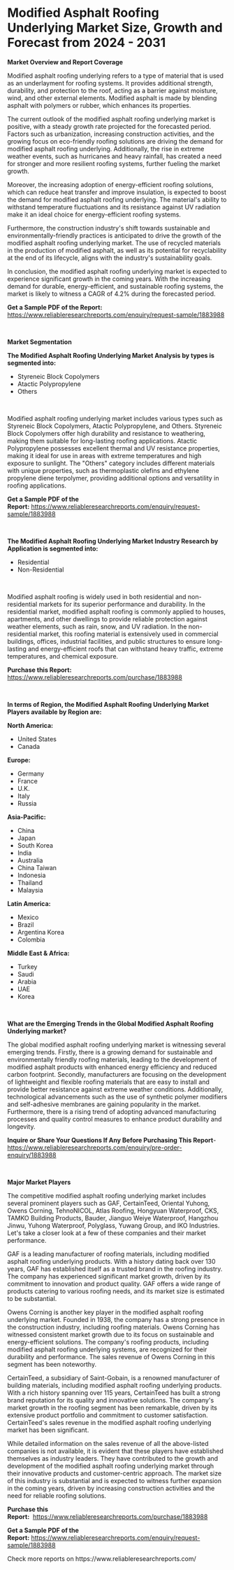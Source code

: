 <p><h1>Modified Asphalt Roofing Underlying Market Size, Growth and Forecast from 2024 - 2031</h1></p><p><strong>Market Overview and Report Coverage</strong></p>
<p><p>Modified asphalt roofing underlying refers to a type of material that is used as an underlayment for roofing systems. It provides additional strength, durability, and protection to the roof, acting as a barrier against moisture, wind, and other external elements. Modified asphalt is made by blending asphalt with polymers or rubber, which enhances its properties.</p><p>The current outlook of the modified asphalt roofing underlying market is positive, with a steady growth rate projected for the forecasted period. Factors such as urbanization, increasing construction activities, and the growing focus on eco-friendly roofing solutions are driving the demand for modified asphalt roofing underlying. Additionally, the rise in extreme weather events, such as hurricanes and heavy rainfall, has created a need for stronger and more resilient roofing systems, further fueling the market growth.</p><p>Moreover, the increasing adoption of energy-efficient roofing solutions, which can reduce heat transfer and improve insulation, is expected to boost the demand for modified asphalt roofing underlying. The material's ability to withstand temperature fluctuations and its resistance against UV radiation make it an ideal choice for energy-efficient roofing systems.</p><p>Furthermore, the construction industry's shift towards sustainable and environmentally-friendly practices is anticipated to drive the growth of the modified asphalt roofing underlying market. The use of recycled materials in the production of modified asphalt, as well as its potential for recyclability at the end of its lifecycle, aligns with the industry's sustainability goals.</p><p>In conclusion, the modified asphalt roofing underlying market is expected to experience significant growth in the coming years. With the increasing demand for durable, energy-efficient, and sustainable roofing systems, the market is likely to witness a CAGR of 4.2% during the forecasted period.</p></p>
<p><strong>Get a Sample PDF of the Report:</strong> <a href="https://www.reliableresearchreports.com/enquiry/request-sample/1883988">https://www.reliableresearchreports.com/enquiry/request-sample/1883988</a></p>
<p>&nbsp;</p>
<p><strong>Market Segmentation</strong></p>
<p><strong>The Modified Asphalt Roofing Underlying Market Analysis by types is segmented into:</strong></p>
<p><ul><li>Styreneic Block Copolymers</li><li>Atactic Polypropylene</li><li>Others</li></ul></p>
<p>&nbsp;</p>
<p><p>Modified asphalt roofing underlying market includes various types such as Styreneic Block Copolymers, Atactic Polypropylene, and Others. Styreneic Block Copolymers offer high durability and resistance to weathering, making them suitable for long-lasting roofing applications. Atactic Polypropylene possesses excellent thermal and UV resistance properties, making it ideal for use in areas with extreme temperatures and high exposure to sunlight. The "Others" category includes different materials with unique properties, such as thermoplastic olefins and ethylene propylene diene terpolymer, providing additional options and versatility in roofing applications.</p></p>
<p><strong>Get a Sample PDF of the Report:</strong>&nbsp;<a href="https://www.reliableresearchreports.com/enquiry/request-sample/1883988">https://www.reliableresearchreports.com/enquiry/request-sample/1883988</a></p>
<p>&nbsp;</p>
<p><strong>The Modified Asphalt Roofing Underlying Market Industry Research by Application is segmented into:</strong></p>
<p><ul><li>Residential</li><li>Non-Residential</li></ul></p>
<p>&nbsp;</p>
<p><p>Modified asphalt roofing is widely used in both residential and non-residential markets for its superior performance and durability. In the residential market, modified asphalt roofing is commonly applied to houses, apartments, and other dwellings to provide reliable protection against weather elements, such as rain, snow, and UV radiation. In the non-residential market, this roofing material is extensively used in commercial buildings, offices, industrial facilities, and public structures to ensure long-lasting and energy-efficient roofs that can withstand heavy traffic, extreme temperatures, and chemical exposure.</p></p>
<p><strong>Purchase this Report:</strong>&nbsp; <a href="https://www.reliableresearchreports.com/purchase/1883988">https://www.reliableresearchreports.com/purchase/1883988</a></p>
<p>&nbsp;</p>
<p><strong>In terms of Region, the Modified Asphalt Roofing Underlying Market Players available by Region are:</strong></p>
<p>
    <p> <strong> North America: </strong>
        <ul>
            <li>United States</li>
            <li>Canada</li>
        </ul>
        </p> 
    <p> <strong> Europe: </strong>
        <ul>
            <li>Germany</li>
            <li>France</li>
            <li>U.K.</li>
            <li>Italy</li>
            <li>Russia</li>
        </ul>
        </p> 
    <p> <strong> Asia-Pacific: </strong>
        <ul>
            <li>China</li>
            <li>Japan</li>
            <li>South Korea</li>
            <li>India</li>
            <li>Australia</li>
            <li>China Taiwan</li>
            <li>Indonesia</li>
            <li>Thailand</li>
            <li>Malaysia</li>
        </ul>
        </p> 
    <p> <strong> Latin America: </strong>
        <ul>
            <li>Mexico</li>
            <li>Brazil</li>
            <li>Argentina Korea</li>
            <li>Colombia</li>
        </ul>
        </p> 
    <p> <strong> Middle East & Africa: </strong>
        <ul>
            <li>Turkey</li>
            <li>Saudi</li>
            <li>Arabia</li>
            <li>UAE</li>
            <li>Korea</li>
        </ul>
    </p>
    </p>
<p>&nbsp;</p>
<p><strong>What are the Emerging Trends in the Global Modified Asphalt Roofing Underlying market?</strong></p>
<p><p>The global modified asphalt roofing underlying market is witnessing several emerging trends. Firstly, there is a growing demand for sustainable and environmentally friendly roofing materials, leading to the development of modified asphalt products with enhanced energy efficiency and reduced carbon footprint. Secondly, manufacturers are focusing on the development of lightweight and flexible roofing materials that are easy to install and provide better resistance against extreme weather conditions. Additionally, technological advancements such as the use of synthetic polymer modifiers and self-adhesive membranes are gaining popularity in the market. Furthermore, there is a rising trend of adopting advanced manufacturing processes and quality control measures to enhance product durability and longevity.</p></p>
<p><strong>Inquire or Share Your Questions If Any Before Purchasing This Report</strong>- <a href="https://www.reliableresearchreports.com/enquiry/pre-order-enquiry/1883988">https://www.reliableresearchreports.com/enquiry/pre-order-enquiry/1883988</a></p>
<p>&nbsp;</p>
<p><strong>Major Market Players</strong></p>
<p><p>The competitive modified asphalt roofing underlying market includes several prominent players such as GAF, CertainTeed, Oriental Yuhong, Owens Corning, TehnoNICOL, Atlas Roofing, Hongyuan Waterproof, CKS, TAMKO Building Products, Bauder, Jianguo Weiye Waterproof, Hangzhou Jinwu, Yuhong Waterproof, Polyglass, Yuwang Group, and IKO Industries. Let's take a closer look at a few of these companies and their market performance.</p><p>GAF is a leading manufacturer of roofing materials, including modified asphalt roofing underlying products. With a history dating back over 130 years, GAF has established itself as a trusted brand in the roofing industry. The company has experienced significant market growth, driven by its commitment to innovation and product quality. GAF offers a wide range of products catering to various roofing needs, and its market size is estimated to be substantial.</p><p>Owens Corning is another key player in the modified asphalt roofing underlying market. Founded in 1938, the company has a strong presence in the construction industry, including roofing materials. Owens Corning has witnessed consistent market growth due to its focus on sustainable and energy-efficient solutions. The company's roofing products, including modified asphalt roofing underlying systems, are recognized for their durability and performance. The sales revenue of Owens Corning in this segment has been noteworthy.</p><p>CertainTeed, a subsidiary of Saint-Gobain, is a renowned manufacturer of building materials, including modified asphalt roofing underlying products. With a rich history spanning over 115 years, CertainTeed has built a strong brand reputation for its quality and innovative solutions. The company's market growth in the roofing segment has been remarkable, driven by its extensive product portfolio and commitment to customer satisfaction. CertainTeed's sales revenue in the modified asphalt roofing underlying market has been significant.</p><p>While detailed information on the sales revenue of all the above-listed companies is not available, it is evident that these players have established themselves as industry leaders. They have contributed to the growth and development of the modified asphalt roofing underlying market through their innovative products and customer-centric approach. The market size of this industry is substantial and is expected to witness further expansion in the coming years, driven by increasing construction activities and the need for reliable roofing solutions.</p></p>
<p><strong>Purchase this Report:</strong>&nbsp;&nbsp;<a href="https://www.reliableresearchreports.com/purchase/1883988">https://www.reliableresearchreports.com/purchase/1883988</a></p>
<p></p>
<p><strong>Get a Sample PDF of the Report:</strong>&nbsp;<a href="https://www.reliableresearchreports.com/enquiry/request-sample/1883988">https://www.reliableresearchreports.com/enquiry/request-sample/1883988</a></p>
<p>Check more reports on https://www.reliableresearchreports.com/</p>